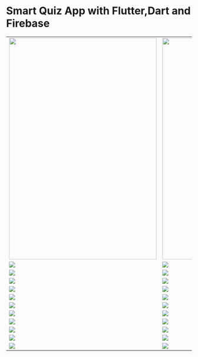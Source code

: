 # Smart Quiz App with Flutter,Dart and Firebase
<table>
  <tr>
    <td><img src='https://github.com/mrkzqsmv/Smart-Quiz-Game-with-Flutter-Dart-and-Firebase/blob/main/app_screens/1.jpeg' width=400 height=600></td>
    <td><img src='https://github.com/mrkzqsmv/Smart-Quiz-Game-with-Flutter-Dart-and-Firebase/blob/main/app_screens/2.jpeg' width=400 height=600></td>
  </tr>
    <tr>
    <td><img src='https://github.com/mrkzqsmv/Smart-Quiz-Game-with-Flutter-Dart-and-Firebase/blob/main/app_screens/3.jpeg'></td>
    <td><img src='https://github.com/mrkzqsmv/Smart-Quiz-Game-with-Flutter-Dart-and-Firebase/blob/main/app_screens/4.jpeg'></td>
  </tr>
    <tr>
    <td><img src='https://github.com/mrkzqsmv/Smart-Quiz-Game-with-Flutter-Dart-and-Firebase/blob/main/app_screens/5.jpeg'></td>
    <td><img src='https://github.com/mrkzqsmv/Smart-Quiz-Game-with-Flutter-Dart-and-Firebase/blob/main/app_screens/6.jpeg'></td>
  </tr>
    <tr>
    <td><img src='https://github.com/mrkzqsmv/Smart-Quiz-Game-with-Flutter-Dart-and-Firebase/blob/main/app_screens/7.jpeg'></td>
    <td><img src='https://github.com/mrkzqsmv/Smart-Quiz-Game-with-Flutter-Dart-and-Firebase/blob/main/app_screens/8.jpeg'></td>
  </tr>
    <tr>
    <td><img src='https://github.com/mrkzqsmv/Smart-Quiz-Game-with-Flutter-Dart-and-Firebase/blob/main/app_screens/9.jpeg'></td>
    <td><img src='https://github.com/mrkzqsmv/Smart-Quiz-Game-with-Flutter-Dart-and-Firebase/blob/main/app_screens/10.jpeg'></td>
  </tr>
    <tr>
    <td><img src='https://github.com/mrkzqsmv/Smart-Quiz-Game-with-Flutter-Dart-and-Firebase/blob/main/app_screens/11.jpeg'></td>
    <td><img src='https://github.com/mrkzqsmv/Smart-Quiz-Game-with-Flutter-Dart-and-Firebase/blob/main/app_screens/12.jpeg'></td>
  </tr>
    <tr>
    <td><img src='https://github.com/mrkzqsmv/Smart-Quiz-Game-with-Flutter-Dart-and-Firebase/blob/main/app_screens/13.jpeg'></td>
    <td><img src='https://github.com/mrkzqsmv/Smart-Quiz-Game-with-Flutter-Dart-and-Firebase/blob/main/app_screens/14.jpeg'></td>
  </tr>
    <tr>
    <td><img src='https://github.com/mrkzqsmv/Smart-Quiz-Game-with-Flutter-Dart-and-Firebase/blob/main/app_screens/15.jpeg'></td>
    <td><img src='https://github.com/mrkzqsmv/Smart-Quiz-Game-with-Flutter-Dart-and-Firebase/blob/main/app_screens/16.jpeg'></td>
  </tr>
    <tr>
    <td><img src='https://github.com/mrkzqsmv/Smart-Quiz-Game-with-Flutter-Dart-and-Firebase/blob/main/app_screens/17.jpeg'></td>
    <td><img src='https://github.com/mrkzqsmv/Smart-Quiz-Game-with-Flutter-Dart-and-Firebase/blob/main/app_screens/18.jpeg'></td>
  </tr>
    <tr>
    <td><img src='https://github.com/mrkzqsmv/Smart-Quiz-Game-with-Flutter-Dart-and-Firebase/blob/main/app_screens/19.jpeg'></td>
    <td><img src='https://github.com/mrkzqsmv/Smart-Quiz-Game-with-Flutter-Dart-and-Firebase/blob/main/app_screens/20.jpeg'></td>
  </tr>
    <tr>
    <td><img src='https://github.com/mrkzqsmv/Smart-Quiz-Game-with-Flutter-Dart-and-Firebase/blob/main/app_screens/21.jpeg'></td>
    <td><img src='https://github.com/mrkzqsmv/Smart-Quiz-Game-with-Flutter-Dart-and-Firebase/blob/main/app_screens/22.jpeg'></td>
  </tr>
    <tr>
    <td><img src='https://github.com/mrkzqsmv/Smart-Quiz-Game-with-Flutter-Dart-and-Firebase/blob/main/app_screens/23.jpeg'></td>
    <td><img src='https://github.com/mrkzqsmv/Smart-Quiz-Game-with-Flutter-Dart-and-Firebase/blob/main/app_screens/24.jpeg'></td>
  </tr>
</table>
